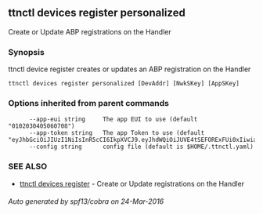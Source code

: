 ## ttnctl devices register personalized

Create or Update ABP registrations on the Handler

### Synopsis


ttnctl device register creates or updates an ABP registration on the Handler

```
ttnctl devices register personalized [DevAddr] [NwkSKey] [AppSKey]
```

### Options inherited from parent commands

```
      --app-eui string     The app EUI to use (default "0102030405060708")
      --app-token string   The app Token to use (default "eyJhbGciOiJIUzI1NiIsInR5cCI6IkpXVCJ9.eyJhdWQiOiJUVE4tSEFORExFUi0xIiwiaXNzIjoiVGhlVGhpbmdzVGhlTmV0d29yayIsInN1YiI6IjAxMDIwMzA0MDUwNjA3MDgifQ.zMHNXAVgQj672lwwDVmfYshpMvPwm6A8oNWJ7teGS2A")
      --config string      config file (default is $HOME/.ttnctl.yaml)
```

### SEE ALSO
* [ttnctl devices register](ttnctl_devices_register)	 - Create or Update registrations on the Handler

###### Auto generated by spf13/cobra on 24-Mar-2016
